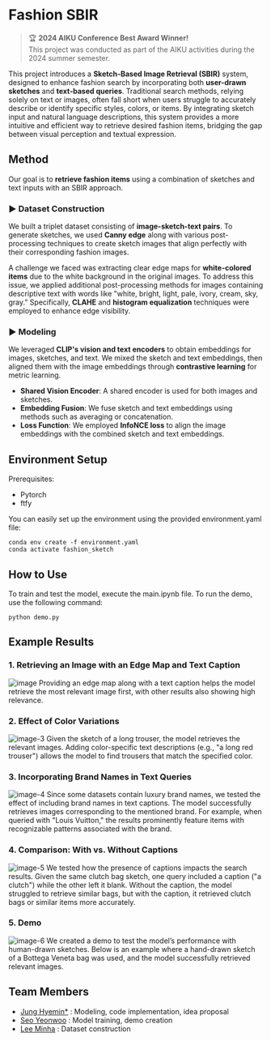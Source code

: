 # Fashion SBIR
> 🏆 **2024 AIKU Conference Best Award Winner!**  
> This project was conducted as part of the AIKU activities during the 2024 summer semester.

This project introduces a **Sketch-Based Image Retrieval (SBIR)** system, designed to enhance fashion search by incorporating both **user-drawn sketches** and **text-based queries**. Traditional search methods, relying solely on text or images, often fall short when users struggle to accurately describe or identify specific styles, colors, or items. By integrating sketch input and natural language descriptions, this system provides a more intuitive and efficient way to retrieve desired fashion items, bridging the gap between visual perception and textual expression.

## Method
Our goal is to **retrieve fashion items** using a combination of sketches and text inputs with an SBIR approach.


### ▶️ Dataset Construction

We built a triplet dataset consisting of **image-sketch-text pairs**. To generate sketches, we used **Canny edge** along with various post-processing techniques to create sketch images that align perfectly with their corresponding fashion images.

A challenge we faced was extracting clear edge maps for **white-colored items** due to the white background in the original images. To address this issue, we applied additional post-processing methods for images containing descriptive text with words like "white, bright, light, pale, ivory, cream, sky, gray." Specifically, **CLAHE** and **histogram equalization** techniques were employed to enhance edge visibility.

### ▶️ Modeling

We leveraged **CLIP's vision and text encoders** to obtain embeddings for images, sketches, and text. We mixed the sketch and text embeddings, then aligned them with the image embeddings through **contrastive learning** for metric learning.

- **Shared Vision Encoder**: A shared encoder is used for both images and sketches.
- **Embedding Fusion**: We fuse sketch and text embeddings using methods such as averaging or concatenation.
- **Loss Function**: We employed **InfoNCE loss** to align the image embeddings with the combined sketch and text embeddings.

## Environment Setup

Prerequisites:
- Pytorch
- ftfy

You can easily set up the environment using the provided environment.yaml file:
``` 
conda env create -f environment.yaml
conda activate fashion_sketch
```
  
## How to Use

To train and test the model, execute the main.ipynb file.
To run the demo, use the following command:
```
python demo.py
```

## Example Results
### 1. Retrieving an Image with an Edge Map and Text Caption
![image](assets/colors.png)
Providing an edge map along with a text caption helps the model retrieve the most relevant image first, with other results also showing high relevance.

### 2. Effect of Color Variations
![image-3](assets/colors.png)
Given the sketch of a long trouser, the model retrieves the relevant images. Adding color-specific text descriptions (e.g., "a long red trouser") allows the model to find trousers that match the specified color.

### 3. Incorporating Brand Names in Text Queries
![image-4](assets/brand_names.png)
Since some datasets contain luxury brand names, we tested the effect of including brand names in text captions. The model successfully retrieves images corresponding to the mentioned brand. For example, when queried with "Louis Vuitton," the results prominently feature items with recognizable patterns associated with the brand.

### 4. Comparison: With vs. Without Captions
![image-5](assets/caption.png)
We tested how the presence of captions impacts the search results. Given the same clutch bag sketch, one query included a caption ("a clutch") while the other left it blank. Without the caption, the model struggled to retrieve similar bags, but with the caption, it retrieved clutch bags or similar items more accurately.

### 5. Demo
![image-6](assets/demo.png)
We created a demo to test the model’s performance with human-drawn sketches. Below is an example where a hand-drawn sketch of a Bottega Veneta bag was used, and the model successfully retrieved relevant images.

## Team Members
- [Jung Hyemin*](https://github.com/hmin27) : Modeling, code implementation, idea proposal
- [Seo Yeonwoo](https://github.com/readygetset) : Model training, demo creation
- [Lee Minha](https://github.com/mlnha) : Dataset construction
